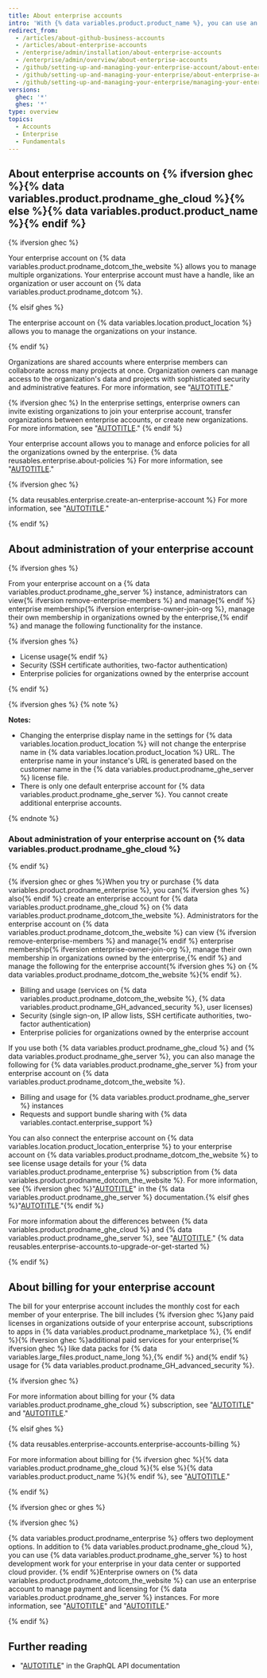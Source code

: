 ```yaml
---
title: About enterprise accounts
intro: 'With {% data variables.product.product_name %}, you can use an enterprise account to {% ifversion ghec %}enable collaboration between your organizations, while giving{% elsif ghes %}give{% endif %} administrators a single point of visibility and management.'
redirect_from:
  - /articles/about-github-business-accounts
  - /articles/about-enterprise-accounts
  - /enterprise/admin/installation/about-enterprise-accounts
  - /enterprise/admin/overview/about-enterprise-accounts
  - /github/setting-up-and-managing-your-enterprise-account/about-enterprise-accounts
  - /github/setting-up-and-managing-your-enterprise/about-enterprise-accounts
  - /github/setting-up-and-managing-your-enterprise/managing-your-enterprise-account/about-enterprise-accounts
versions:
  ghec: '*'
  ghes: '*'
type: overview
topics:
  - Accounts
  - Enterprise
  - Fundamentals
---
```


## About enterprise accounts on {% ifversion ghec %}{% data variables.product.prodname_ghe_cloud %}{% else %}{% data variables.product.product_name %}{% endif %}

{% ifversion ghec %}

Your enterprise account on {% data variables.product.prodname_dotcom_the_website %} allows you to manage multiple organizations. Your enterprise account must have a handle, like an organization or user account on {% data variables.product.prodname_dotcom %}.

{% elsif ghes %}

The enterprise account on {% data variables.location.product_location %} allows you to manage the organizations on your instance.

{% endif %}

Organizations are shared accounts where enterprise members can collaborate across many projects at once. Organization owners can manage access to the organization's data and projects with sophisticated security and administrative features. For more information, see "[AUTOTITLE](/organizations/collaborating-with-groups-in-organizations/about-organizations)."

{% ifversion ghec %}
In the enterprise settings, enterprise owners can invite existing organizations to join your enterprise account, transfer organizations between enterprise accounts, or create new organizations. For more information, see "[AUTOTITLE](/admin/user-management/managing-organizations-in-your-enterprise/adding-organizations-to-your-enterprise)."
{% endif %}

Your enterprise account allows you to manage and enforce policies for all the organizations owned by the enterprise. {% data reusables.enterprise.about-policies %} For more information, see "[AUTOTITLE](/admin/policies/enforcing-policies-for-your-enterprise/about-enterprise-policies)."

{% ifversion ghec %}

{% data reusables.enterprise.create-an-enterprise-account %} For more information, see "[AUTOTITLE](/admin/managing-your-enterprise-account/creating-an-enterprise-account)."

{% endif %}

## About administration of your enterprise account

{% ifversion ghes %}

From your enterprise account on a {% data variables.product.prodname_ghe_server %} instance, administrators can view{% ifversion remove-enterprise-members %} and manage{% endif %} enterprise membership{% ifversion enterprise-owner-join-org %}, manage their own membership in organizations owned by the enterprise,{% endif %} and manage the following functionality for the instance.

{% ifversion ghes %}
- License usage{% endif %}
- Security (SSH certificate authorities, two-factor authentication)
- Enterprise policies for organizations owned by the enterprise account

{% endif %}

{% ifversion ghes %}
{% note %}

**Notes:**

- Changing the enterprise display name in the settings for {% data variables.location.product_location %} will not change the enterprise name in {% data variables.location.product_location %} URL. The enterprise name in your instance's URL is generated based on the customer name in the {% data variables.product.prodname_ghe_server %} license file.
- There is only one default enterprise account for {% data variables.product.prodname_ghe_server %}. You cannot create additional enterprise accounts.

{% endnote %}

### About administration of your enterprise account on {% data variables.product.prodname_ghe_cloud %}

{% endif %}

{% ifversion ghec or ghes %}When you try or purchase {% data variables.product.prodname_enterprise %}, you can{% ifversion ghes %} also{% endif %} create an enterprise account for {% data variables.product.prodname_ghe_cloud %} on {% data variables.product.prodname_dotcom_the_website %}. Administrators for the enterprise account on {% data variables.product.prodname_dotcom_the_website %} can view {% ifversion remove-enterprise-members %} and manage{% endif %} enterprise membership{% ifversion enterprise-owner-join-org %}, manage their own membership in organizations owned by the enterprise,{% endif %} and manage the following for the enterprise account{% ifversion ghes %} on {% data variables.product.prodname_dotcom_the_website %}{% endif %}.

- Billing and usage (services on {% data variables.product.prodname_dotcom_the_website %}, {% data variables.product.prodname_GH_advanced_security %}, user licenses)
- Security (single sign-on, IP allow lists, SSH certificate authorities, two-factor authentication)
- Enterprise policies for organizations owned by the enterprise account

If you use both {% data variables.product.prodname_ghe_cloud %} and {% data variables.product.prodname_ghe_server %}, you can also manage the following for {% data variables.product.prodname_ghe_server %} from your enterprise account on {% data variables.product.prodname_dotcom_the_website %}.

- Billing and usage for {% data variables.product.prodname_ghe_server %} instances
- Requests and support bundle sharing with {% data variables.contact.enterprise_support %}

You can also connect the enterprise account on {% data variables.location.product_location_enterprise %} to your enterprise account on {% data variables.product.prodname_dotcom_the_website %} to see license usage details for your {% data variables.product.prodname_enterprise %} subscription from {% data variables.product.prodname_dotcom_the_website %}. For more information, see {% ifversion ghec %}"[AUTOTITLE](/enterprise-server@latest/billing/managing-your-license-for-github-enterprise/syncing-license-usage-between-github-enterprise-server-and-github-enterprise-cloud)" in the {% data variables.product.prodname_ghe_server %} documentation.{% elsif ghes %}"[AUTOTITLE](/billing/managing-your-license-for-github-enterprise/syncing-license-usage-between-github-enterprise-server-and-github-enterprise-cloud)."{% endif %}

For more information about the differences between {% data variables.product.prodname_ghe_cloud %} and {% data variables.product.prodname_ghe_server %}, see "[AUTOTITLE](/get-started/learning-about-github/githubs-plans)." {% data reusables.enterprise-accounts.to-upgrade-or-get-started %}

{% endif %}

## About billing for your enterprise account

The bill for your enterprise account includes the monthly cost for each member of your enterprise. The bill includes {% ifversion ghec %}any paid licenses in organizations outside of your enterprise account, subscriptions to apps in {% data variables.product.prodname_marketplace %}, {% endif %}{% ifversion ghec %}additional paid services for your enterprise{% ifversion ghec %} like data packs for {% data variables.large_files.product_name_long %},{% endif %} and{% endif %} usage for {% data variables.product.prodname_GH_advanced_security %}.

{% ifversion ghec %}

For more information about billing for your {% data variables.product.prodname_ghe_cloud %} subscription, see "[AUTOTITLE](/billing/managing-the-plan-for-your-github-account/viewing-the-subscription-and-usage-for-your-enterprise-account)" and "[AUTOTITLE](/billing/managing-your-github-billing-settings/about-billing-for-your-enterprise)."

{% elsif ghes %}

{% data reusables.enterprise-accounts.enterprise-accounts-billing %}

For more information about billing for {% ifversion ghec %}{% data variables.product.prodname_ghe_cloud %}{% else %}{% data variables.product.product_name %}{% endif %}, see "[AUTOTITLE](/billing/managing-your-github-billing-settings/about-billing-for-your-enterprise)."

{% endif %}

{% ifversion ghec or ghes %}

{% ifversion ghec %}

{% data variables.product.prodname_enterprise %} offers two deployment options. In addition to {% data variables.product.prodname_ghe_cloud %}, you can use {% data variables.product.prodname_ghe_server %} to host development work for your enterprise in your data center or supported cloud provider. {% endif %}Enterprise owners on {% data variables.product.prodname_dotcom_the_website %} can use an enterprise account to manage payment and licensing for {% data variables.product.prodname_ghe_server %} instances. For more information, see "[AUTOTITLE](/get-started/learning-about-github/githubs-plans#github-enterprise)" and "[AUTOTITLE](/billing/managing-your-license-for-github-enterprise)."

{% endif %}

## Further reading

- "[AUTOTITLE](/graphql/guides/managing-enterprise-accounts)" in the GraphQL API documentation
